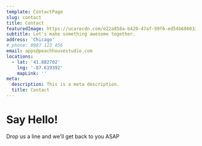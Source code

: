 ```yaml
---
template: ContactPage
slug: contact
title: Contact
featuredImage: https://ucarecdn.com/e22a858a-b420-47af-99f6-ed54b6860333/
subtitle: Let's make something awesome together.
address: 'Chicago'
# phone: 0987 123 456
email: apps@peachhousestudio.com
locations:
  - lat: '41.882702'
    lng: '-87.619392'
    mapLink: ''
meta:
  description: This is a meta description.
  title: Contact
---
```


<!-- # Example contact form

This form is setup to use Netlify's form handling:

- the form action is set to the current absolute url: `action: '/contact/'`
- a name attribute is sent with the form's data `'form-name': 'Contact'`
- netlify data attributes are added to the form `data-netlify data-netlify-honeypot`

Find out more in the [Netlify Docs](https://www.netlify.com/docs/form-handling/). -->

# Say Hello!

Drop us a line and we'll get back to you ASAP
